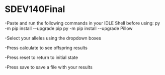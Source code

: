 # SDEV140Final

-Paste and run the following commands in your IDLE Shell before using:
py -m pip install --upgrade pip
py -m pip install --upgrade Pillow

-Select your alleles using the dropdown boxes

-Press calculate to see offspring results

-Press reset to return to initial state

-Press save to save a file with your results
